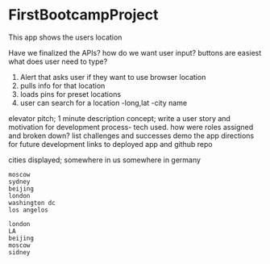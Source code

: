 # FirstBootcampProject


This app shows the users location



Have we finalized the APIs?
how do we want user input?
    buttons are easiest
    what does user need to type?



1. Alert that asks user if they want to use browser location
2. pulls info for that location
3. loads pins for preset locations
4. user can search for a location
    -long,lat
    -city name



elevator pitch; 1 minute description
concept; write a user story and motivation for development
process- tech used. how were roles assigned and broken down?
    list challenges and successes
demo the app
directions for future development
links to deployed app and github repo



cities displayed;
    somewhere in us
    somewhere in germany

    moscow
    sydney
    beijing
    london
    washington dc
    los angelos

    london
    LA
    beijing
    moscow
    sidney
    


    